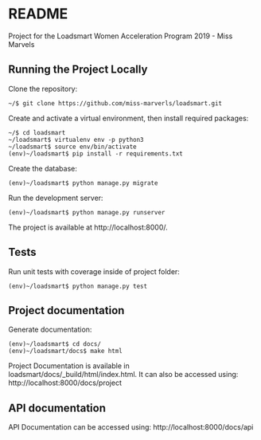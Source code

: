 # README
Project for the Loadsmart Women Acceleration Program 2019 - Miss Marvels

## Running the Project Locally
Clone the repository:

    ~/$ git clone https://github.com/miss-marverls/loadsmart.git

Create and activate a virtual environment, then install required packages:

    ~/$ cd loadsmart
    ~/loadsmart$ virtualenv env -p python3
    ~/loadsmart$ source env/bin/activate
    (env)~/loadsmart$ pip install -r requirements.txt

Create the database:

    (env)~/loadsmart$ python manage.py migrate

Run the development server:

    (env)~/loadsmart$ python manage.py runserver

The project is available at http://localhost:8000/.

## Tests
Run unit tests with coverage inside of project folder:

    (env)~/loadsmart$ python manage.py test

## Project documentation
Generate documentation:

    (env)~/loadsmart$ cd docs/
    (env)~/loadsmart/docs$ make html
    
Project Documentation is available in loadsmart/docs/_build/html/index.html. It can also be accessed using: http://localhost:8000/docs/project

## API documentation

API Documentation can be accessed using: http://localhost:8000/docs/api



